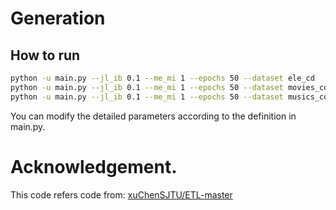 # Generation


## How to run
```bash
python -u main.py --jl_ib 0.1 --me_mi 1 --epochs 50 --dataset ele_cd     --gpu 1 --batch 32 --save ib01_mi1 --method_name report --generation 
python -u main.py --jl_ib 0.1 --me_mi 1 --epochs 50 --dataset movies_cd  --gpu 1 --batch 32 --save ib01_mi1 --method_name report --generation 
python -u main.py --jl_ib 0.1 --me_mi 1 --epochs 50 --dataset musics_cd  --gpu 1 --batch 32 --save ib01_mi1 --method_name report --generation 
```
You can modify the detailed parameters according to the definition in main.py.


# Acknowledgement.
This code refers code from:
[xuChenSJTU/ETL-master](https://github.com/xuChenSJTU/ETL-master)
